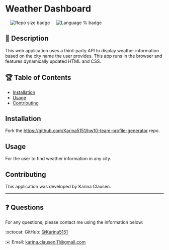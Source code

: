 # Weather Dashboard
 &nbsp;&nbsp;&nbsp;&nbsp;![Repo size badge](https://img.shields.io/github/repo-size/Karina5151/Weather-Dashboard?color=success) &nbsp;&nbsp;&nbsp;&nbsp;![Language % badge](https://img.shields.io/github/languages/top/Karina5151/Weather-Dashboard) &nbsp;&nbsp;&nbsp;&nbsp;
## :memo: Description
  This web application uses a third-party API to display weather information based on the city name the user provides. This app runs in the browser and features dynamically updated HTML and CSS.
## :trophy: Table of Contents
* [Installation](#installation)
* [Usage](#usage)
* [Contributing](#contributing)
  
  

## Installation
Fork the https://github.com/Karina5151/hw10-team-profile-generator repo.

  
  ## Usage
For the user to find weather information in any city.

  
  
  
  ## Contributing
This application was developed by Karina Clausen.

  
  
  
  
 ---

## :question: Questions

For any questions, please contact me using the information below:

:octocat: GitHub: [@Karina5151](https://github.com/Karina5151)

:envelope: Email: karina.clausen.11@gmail.com

